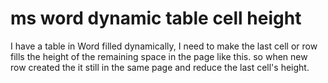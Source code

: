 
# ms word dynamic table cell height

I have a table in Word filled dynamically, I need to make the last cell or row fills the height of the remaining space in the page like this.
so when new row created the it still in the same page and reduce the last cell's height.



        